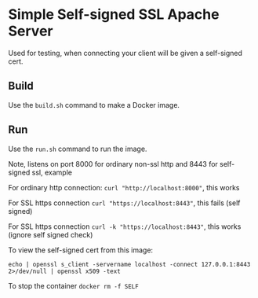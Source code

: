 # Simple Self-signed SSL Apache Server

Used for testing, when connecting your client will be given a self-signed cert.


## Build

Use the ````build.sh```` command to make a Docker image.

## Run

Use the ````run.sh```` command to run the image.

Note, listens on port 8000 for ordinary non-ssl http and 8443 for self-signed ssl, example

For ordinary http connection: ````curl "http://localhost:8000"````, this works

For SSL https connection ````curl "https://localhost:8443"````, this fails (self signed)

For SSL https connection ````curl -k "https://localhost:8443"````, this works (ignore self signed check)

To view the self-signed cert from this image:

    echo | openssl s_client -servername localhost -connect 127.0.0.1:8443 2>/dev/null | openssl x509 -text


To stop the container ````docker rm -f SELF````


